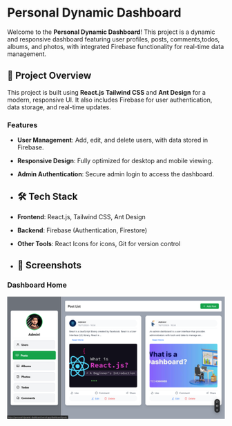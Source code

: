 # Personal Dynamic Dashboard

Welcome to the **Personal Dynamic Dashboard**! This project is a dynamic and responsive dashboard featuring user profiles, posts, comments,todos, albums, and photos,
with integrated Firebase functionality for real-time data management.

## 📂 Project Overview

This project is built using **React.js** **Tailwind CSS** and **Ant Design** for a modern, responsive UI.
It also includes Firebase for user authentication, data storage, and real-time updates. 

### Features
- **User Management**: Add, edit, and delete users, with data stored in Firebase.
-  **Responsive Design**: Fully optimized for desktop and mobile viewing.
- **Admin Authentication**: Secure admin login to access the dashboard.

- ## 🛠️ Tech Stack

- **Frontend**: React.js, Tailwind CSS, Ant Design
- **Backend**: Firebase (Authentication, Firestore)
- **Other Tools**: React Icons for icons, Git for version control

- ## 📸 Screenshots
### Dashboard Home
![Dashboard Screenshot](https://github.com/mohsin-ali08/Personal-Dynamic-Dashboard/blob/main/public/Dashboardscreenshot.png)



